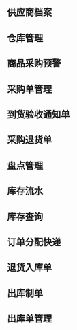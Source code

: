 ## 供应商档案

## 仓库管理

## 商品采购预警

## 采购单管理

## 到货验收通知单

## 采购退货单

## 盘点管理

## 库存流水

## 库存查询

## 订单分配快递

## 退货入库单

## 出库制单

## 出库单管理